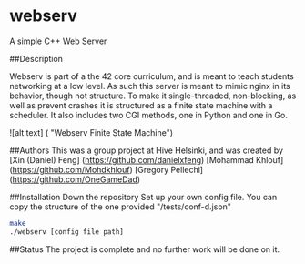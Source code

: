 # webserv
A simple C++ Web Server

##Description

Webserv is part of a the 42 core curriculum, and is meant to teach students networking at a low level. As such this server is meant to mimic nginx in its behavior, though not structure. To make it single-threaded, non-blocking, as well as prevent crashes it is structured as a finite state machine with a scheduler. It also includes two CGI methods, one in Python and one in Go.

![alt text] ( "Webserv Finite State Machine")

##Authors
This was a group project at Hive Helsinki, and was created by
[Xin (Daniel) Feng] (https://github.com/danielxfeng)
[Mohammad Khlouf] (https://github.com/Mohdkhlouf)
[Gregory Pellechi] (https://github.com/OneGameDad)

##Installation
Down the repository
Set up your own config file. You can copy the structure of the one provided "/tests/conf-d.json"
```bash
make
./webserv [config file path]
```

##Status
The project is complete and no further work will be done on it.
